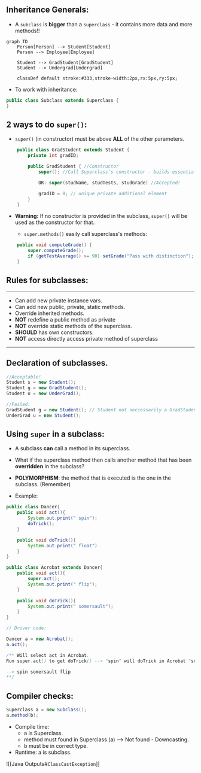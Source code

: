## Inheritance Generals:
- A `subclass` is **bigger** than a `superclass` - it contains more data and more methods!!

```mermaid
graph TD
    Person[Person] --> Student[Student]
    Person --> Employee[Employee]

    Student --> GradStudent[GradStudent]
    Student --> Undergrad[Undergrad]

    classDef default stroke:#333,stroke-width:2px,rx:5px,ry:5px;
```
- To work with inheritance:
```java
public class Subclass extends Superclass {
}
```
## 2 ways to do `super()`:
- `super()` (in constructor) must be above **ALL** of the other parameters.
```java
	public class GradStudent extends Student {
		private int gradID;

		public GradStudent { //Constructor
			super(); //Call Superclass's constructor - builds essential params.

			OR: super(studName, studTests, studGrade) //Accepted!

			gradID = 0; // unique private additional element
		}
	}	
```
- **Warning:** If no constructor is provided in the subclass, `super()` will be used as the constructor for that.

	- `super.methods()` easily call superclass's methods:
```java
	public void computeGrade() {
		super.computeGrade();
		if (getTestAverage() >= 90) setGrade("Pass with distinction");
	}
```

## Rules for subclasses:
---
- Can add new private instance vars.
- Can add new public, private, static methods.
- Override inherited methods.
- **NOT** redefine a public method as private
- **NOT** override static methods of the superclass.
- **SHOULD** has own constructors.
- **NOT** access directly access private method of superclass

---


## Declaration of subclasses.
```java
//Acceptable!
Student s = new Student();
Student g = new GradStudent();
Student u = new UnderGrad();

//Failed:
GradStudent g = new Student(); // Student not neccessarily a GradStudent.
UnderGrad u = new Student();
```


## Using `super` in a subclass:
- A subclass **can** call a method in its superclass.
- What if the superclass method then calls another method that has been **overridden** in the subclass?
- **POLYMORPHISM**: the method that is executed is the one in the subclass. (Remember)

- Example:
```java
public class Dancer{
	public void act(){ 
		System.out.print(" spin");
		doTrick();
	}

	public void doTrick(){
		System.out.print(" float")	
	}
}

public class Acrobat extends Dancer{
	public void act(){
		super.act();
		System.out.print(" flip");
	}

	public void doTrick(){
		System.out.print(" somersault");
	}
}

// Driver code:

Dancer a = new Acrobat();
a.act();

/** Will select act in Acrobat.
Run super.act() to get doTrick() --> "spin" will doTrick in Acrobat "somersault" instead! and then "flip"

--> spin somersault flip
**/ 
```
## Compiler checks:

```java
Superclass a = new Subclass();
a.method(b);
```
- Compile time: 
	- a is Superclass.
	- method must found in Superclass (a)  --> Not found - Downcasting.
	- b must be in correct type.
- Runtime: a is subclass.

![[Java Outputs#`ClassCastException`]]